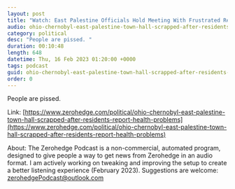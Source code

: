 ```yaml
---
layout: post
title: "Watch: East Palestine Officials Hold Meeting With Frustrated Residents "
audio: ohio-chernobyl-east-palestine-town-hall-scrapped-after-residents-report-health-problems-1
category: political
desc: "People are pissed. "
duration: 00:10:48
length: 648
datetime: Thu, 16 Feb 2023 01:20:00 +0000
tags: podcast
guid: ohio-chernobyl-east-palestine-town-hall-scrapped-after-residents-report-health-problems-0
order: 0
---
```

People are pissed. 

Link: [https://www.zerohedge.com/political/ohio-chernobyl-east-palestine-town-hall-scrapped-after-residents-report-health-problems](https://www.zerohedge.com/political/ohio-chernobyl-east-palestine-town-hall-scrapped-after-residents-report-health-problems)

About: The Zerohedge Podcast is a non-commercial, automated program, designed to give people a way to get news from Zerohedge in an audio format.  I am actively working on tweaking and improving the setup to create a better listening experience (February 2023).  Suggestions are welcome: [zerohedgePodcast@outlook.com](mailto:zerohedgePodcast@outlook.com)